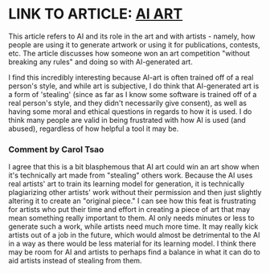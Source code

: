 # LINK TO ARTICLE: [AI ART](https://www.nytimes.com/2022/09/02/technology/ai-artificial-intelligence-artists.html)

This article refers to AI and its role in the art and with artists - namely, how people are using it to generate artwork or using it for publications, contests, etc. The article discusses how someone won an art competition "without breaking any rules" and doing so with AI-generated art. 

I find this incredibly interesting because AI-art is often trained off of a real person's style, and while art is subjective, I do think that AI-generated art is a form of 'stealing' (since as far as I know some software is trained off of a real person's style, and they didn't necessarily give consent), as well as having some moral and ethical questions in regards to how it is used. I do think many people are valid in being frustrated with how AI is used (and abused), regardless of how helpful a tool it may be.

### Comment by Carol Tsao
I agree that this is a bit blasphemous that AI art could win an art show when it's technically art made from "stealing" others work. Because the AI uses real artists' art to train its learning model for generation, it is technically plagiarizing other artists' work without their permission and then just slightly altering it to create an "original piece." I can see how this feat is frustrating for artists who put their time and effort in creating a piece of art that may mean something really important to them. AI only needs minutes or less to generate such a work, while artists need much more time. It may really kick artists out of a job in the future, which would almost be detrimental to the AI in a way as there would be less material for its learning model. I think there may be room for AI and artists to perhaps find a balance in what it can do to aid artists instead of stealing from them.